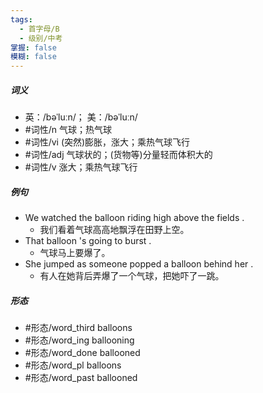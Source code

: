 ```yaml
---
tags:
  - 首字母/B
  - 级别/中考
掌握: false
模糊: false
---
```

##### 词义
- 英：/bəˈluːn/； 美：/bəˈluːn/
- #词性/n  气球；热气球
- #词性/vi  (突然)膨胀，涨大；乘热气球飞行
- #词性/adj  气球状的；(货物等)分量轻而体积大的
- #词性/v  涨大；乘热气球飞行
##### 例句
- We watched the balloon riding high above the fields .
	- 我们看着气球高高地飘浮在田野上空。
- That balloon 's going to burst .
	- 气球马上要爆了。
- She jumped as someone popped a balloon behind her .
	- 有人在她背后弄爆了一个气球，把她吓了一跳。
##### 形态
- #形态/word_third balloons
- #形态/word_ing ballooning
- #形态/word_done ballooned
- #形态/word_pl balloons
- #形态/word_past ballooned
